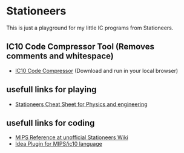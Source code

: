 # Stationeers
This is just a playground for my little IC programs from Stationeers.

## IC10 Code Compressor Tool (Removes comments and whitespace)
- [IC10 Code Compressor](IC10CommentsRemovalTool/index.html) (Download and run in your local browser)

## usefull links for playing
* [Stationeers Cheat Sheet for Physics and engineering](https://docs.google.com/spreadsheets/d/1QF-nbW7fUMBaZzKwUp9smkQxVwfxMicF7FhgRFf7-Tw/edit#gid=2130704029)

## usefull links for coding
* [MIPS Reference at unofficial Stationeers Wiki](https://stationeers-wiki.com/MIPS)
* [Idea Plugin for MIPS/ic10 language](https://plugins.jetbrains.com/plugin/25595-ic10-language)


